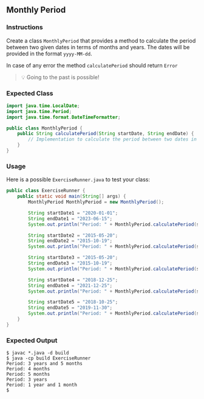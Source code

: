## Monthly Period

### Instructions

Create a class `MonthlyPeriod` that provides a method to calculate the period between two given dates in terms of months and years. The dates will be provided in the format `yyyy-MM-dd`.

In case of any error the method `calculatePeriod` should return `Error`

> 💡 Going to the past is possible!

### Expected Class

```java
import java.time.LocalDate;
import java.time.Period;
import java.time.format.DateTimeFormatter;

public class MonthlyPeriod {
    public String calculatePeriod(String startDate, String endDate) {
        // Implementation to calculate the period between two dates in months and years
    }
}
```

### Usage

Here is a possible `ExerciseRunner.java` to test your class:

```java
public class ExerciseRunner {
    public static void main(String[] args) {
        MonthlyPeriod MonthlyPeriod = new MonthlyPeriod();

        String startDate1 = "2020-01-01";
        String endDate1 = "2023-06-15";
        System.out.println("Period: " + MonthlyPeriod.calculatePeriod(startDate1, endDate1));

        String startDate2 = "2015-05-20";
        String endDate2 = "2015-10-19";
        System.out.println("Period: " + MonthlyPeriod.calculatePeriod(startDate2, endDate2));

        String startDate3 = "2015-05-20";
        String endDate3 = "2015-10-19";
        System.out.println("Period: " + MonthlyPeriod.calculatePeriod(startDate3, endDate3));

        String startDate4 = "2018-12-25";
        String endDate4 = "2021-12-25";
        System.out.println("Period: " + MonthlyPeriod.calculatePeriod(startDate4, endDate4));

        String startDate5 = "2018-10-25";
        String endDate5 = "2019-11-30";
        System.out.println("Period: " + MonthlyPeriod.calculatePeriod(startDate5, endDate5));
    }
}
```

### Expected Output

```shell
$ javac *.java -d build
$ java -cp build ExerciseRunner
Period: 3 years and 5 months
Period: 4 months
Period: 5 months
Period: 3 years
Period: 1 year and 1 month
$
```